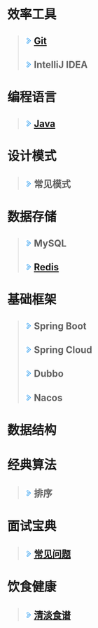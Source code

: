 # 效率工具
> ## ![](/images/arrow-right.png) [Git](git)
> ## ![](/images/arrow-right.png) IntelliJ IDEA

# 编程语言
> ## ![](/images/arrow-right.png) [Java](java)

# 设计模式
> ## ![](/images/arrow-right.png) 常见模式

# 数据存储
> ## ![](/images/arrow-right.png) MySQL
> ## ![](/images/arrow-right.png) [Redis](redis)

# 基础框架
> ## ![](/images/arrow-right.png) Spring Boot
> ## ![](/images/arrow-right.png) Spring Cloud
> ## ![](/images/arrow-right.png) Dubbo
> ## ![](/images/arrow-right.png) Nacos

# 数据结构

# 经典算法
> ## ![](/images/arrow-right.png) 排序

# 面试宝典
> ## ![](/images/arrow-right.png) [常见问题](interview-bible)

# 饮食健康
> ## ![](/images/arrow-right.png) [清淡食谱](healthy-diet)